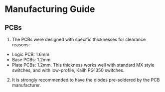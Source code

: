 # Manufacturing Guide

 

## PCBs
1. The PCBs were designed with specific thicknesses for clearance reasons:
  * Logic PCB: 1.6mm
  * Base PCBs: 1.2mm
  * Plate PCBs: 1.2mm. This thickness works well with standard MX style switches, and with low-profile, Kailh PG1350 switches.
2. It is strongly recommended to have the diodes pre-soldered by the PCB manufacturer.
